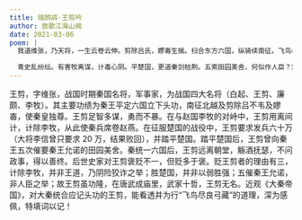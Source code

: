 ```yaml
---
title: 瑞鹧鸪·王剪吟
author: 放歌江海山阙
date: 2021-03-06
poem: |
  我道维张，乃天将，一生云卷云伸。剪除吕氏，嫪毐生擒。扫合东方六国，纵骑续南征。飞鸟尽，远离朝阁，抚瑟怡情。

  青史乱纷纭。有害牧离谋，计毒心阴。平楚国，更道秦剑枯荆。五索田园美舍，何似作人臣？观武庙，功高十哲，王剪无名！
---
```


王剪，字维张，战国时期秦国名将，军事家，为战国四大名将（白起、王剪、廉颇、李牧）。其主要功绩为秦王平定六国立下头功，南征北越及剪除吕不韦及嫪毐，使秦皇独尊。王剪足智多谋，勇而不暴。在与赵国李牧的对峙中，王剪用离间计，计除李牧，从此使秦兵席卷赵燕。在征服楚国的战役中，王剪要求发兵六十万（大将李信曾只要求 20 万，结果败回），并踏平楚国。踏平楚国后，王剪曾向秦王五次催要秦王允诺的田园美舍。秦统一六国后，王剪远离朝堂，觞酒抚瑟，不问政事，得以善终。后世史家对王剪褒贬不一，但贬多于褒。贬王剪者的理由有三，计除李牧，并非王道，乃阴险狡诈之举；胜楚国，并非以弱胜强；五催秦王允诺，非人臣之举；故王剪虽功隆，在唐武成庙里，武家十哲，王剪无名。近观《大秦帝国》，对大秦统合应记头功的王剪，能看透并为行“飞鸟尽良弓藏”的道理，深为感佩，特填词以记！
